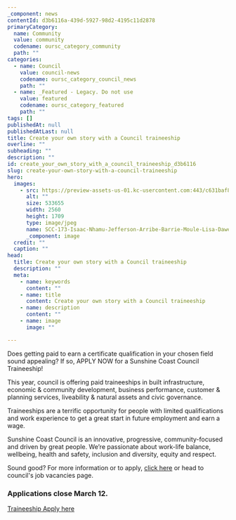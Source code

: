 ```yaml
---
_component: news
contentId: d3b6116a-439d-5927-98d2-4195c11d2878
primaryCategory:
  name: Community
  value: community
  codename: oursc_category_community
  path: ""
categories:
  - name: Council
    value: council-news
    codename: oursc_category_council_news
    path: ""
  - name: _Featured - Legacy. Do not use
    value: featured
    codename: oursc_category_featured
    path: ""
tags: []
publishedAt: null
publishedAtLast: null
title: Create your own story with a Council traineeship
overline: ""
subheading: ""
description: ""
id: create_your_own_story_with_a_council_traineeship_d3b6116
slug: create-your-own-story-with-a-council-traineeship
hero:
  images:
    - src: https://preview-assets-us-01.kc-usercontent.com:443/c631baf8-1b46-001f-580c-d0001b68b4a8/65e42685-d279-475e-9881-c5d3eb72914c/SCC-173-Isaac-Nhamu-Jefferson-Arribe-Barrie-Moule-Lisa-Dawe1-scaled.jpg
      alt: ""
      size: 533655
      width: 2560
      height: 1709
      type: image/jpeg
      name: SCC-173-Isaac-Nhamu-Jefferson-Arribe-Barrie-Moule-Lisa-Dawe1-scaled.jpg
      _component: image
  credit: ""
  caption: ""
head:
  title: Create your own story with a Council traineeship
  description: ""
  meta:
    - name: keywords
      content: ""
    - name: title
      content: Create your own story with a Council traineeship
    - name: description
      content: ""
    - name: image
      image: ""

---
```

Does getting paid to earn a certificate qualification in your chosen field sound appealing? If so, APPLY NOW for a Sunshine Coast Council Traineeship!

This year, council is offering paid traineeships in built infrastructure, economic & community development, business performance, customer & planning services, liveability & natural assets and civic governance.

Traineeships are a terrific opportunity for people with limited qualifications and work experience to get a great start in future employment and earn a wage.

Sunshine Coast Council is an innovative, progressive, community-focused and driven by great people. We’re passionate about work-life balance, wellbeing, health and safety, inclusion and diversity, equity and respect.

Sound good? For more information or to apply, [click here](https://careers.sunshinecoast.qld.gov.au/search/?createNewAlert=false&q=Traineeship&optionsFacetsDD_title=&optionsFacetsDD_department=&optionsFacetsDD_shifttype=&optionsFacetsDD_location=&optionsFacetsDD_customfield1=&optionsFacetsDD_customfield2=)
&#x20;or head to council's job vacancies page.

### Applications close March 12.

[Traineeship Apply here](https://careers.sunshinecoast.qld.gov.au/search/?createNewAlert=false&q=Traineeship&optionsFacetsDD_title=&optionsFacetsDD_department=&optionsFacetsDD_shifttype=&optionsFacetsDD_location=&optionsFacetsDD_customfield1=&optionsFacetsDD_customfield2=)
